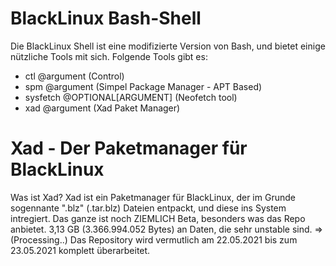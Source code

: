 # BlackLinux Bash-Shell

Die BlackLinux Shell ist eine modifizierte Version von Bash, und bietet einige nützliche Tools mit sich.
Folgende Tools gibt es:
- ctl @argument (Control)
- spm @argument (Simpel Package Manager - APT Based)
- sysfetch @OPTIONAL[ARGUMENT] (Neofetch tool)
- xad @argument (Xad Paket Manager)

# Xad - Der Paketmanager für BlackLinux

Was ist Xad? Xad ist ein Paketmanager für BlackLinux, der im Grunde sogennante ".blz" (.tar.blz) Dateien entpackt, und diese ins System intregiert.
Das ganze ist noch ZIEMLICH Beta, besonders was das Repo anbietet.
3,13 GB (3.366.994.052 Bytes) an Daten, die sehr unstable sind. 
=> (Processing..) Das Repository wird vermutlich am 22.05.2021 bis zum 23.05.2021 komplett überarbeitet.
